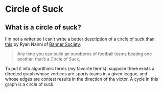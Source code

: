 # Circle of Suck

## What is a circle of suck?

I'm not a writer so I can't write a better description of a circle of suck than [this][1] by Ryan Nanni of [Banner Society][2]:

> Any time you can build an ouroboros of football teams beating one another, that’s a Circle of Suck.

To put it into algorithmic terms (my favorite terms): suppose there exists a directed graph whose vertices are sports teams in a given league, and whose edges are contest results in the direction of the victor. A cycle in this graph is a circle of suck.

[1]: https://www.bannersociety.com/2020/11/2/21546692/circles-of-suck-a-2020-update
[2]: https://www.bannersociety.com/
